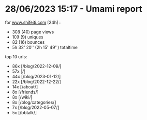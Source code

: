 # 28/06/2023 15:17 - Umami report
for www.shifeiti.com [24h] :

 - 308 (40) page views
 - 109 (9) uniques
 - 82 (16) bounces
 - 5h 32' 20'' (2h 15' 49'') totaltime


top 10 urls:
 - 86x [/blog/2022-12-09/]
 - 57x [/]
 - 44x [/blog/2023-01-12/]
 - 22x [/blog/2022-12-22/]
 - 14x [/about/]
 - 8x [/friends/]
 - 8x [/wiki/]
 - 8x [/blog/categories/]
 - 7x [/blog/2022-05-07/]
 - 5x [/bbtalk/]


